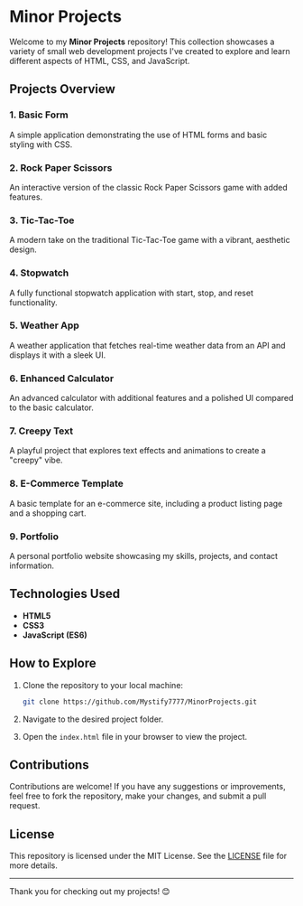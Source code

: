 # Minor Projects

Welcome to my **Minor Projects** repository! This collection showcases a variety of small web development projects I've created to explore and learn different aspects of HTML, CSS, and JavaScript.

## Projects Overview

### 1. Basic Form
A simple application demonstrating the use of HTML forms and basic styling with CSS.

### 2. Rock Paper Scissors
An interactive version of the classic Rock Paper Scissors game with added features.

### 3. Tic-Tac-Toe
A modern take on the traditional Tic-Tac-Toe game with a vibrant, aesthetic design.

### 4. Stopwatch
A fully functional stopwatch application with start, stop, and reset functionality.

### 5. Weather App
A weather application that fetches real-time weather data from an API and displays it with a sleek UI.

### 6. Enhanced Calculator
An advanced calculator with additional features and a polished UI compared to the basic calculator.

### 7. Creepy Text
A playful project that explores text effects and animations to create a "creepy" vibe.

### 8. E-Commerce Template
A basic template for an e-commerce site, including a product listing page and a shopping cart.

### 9. Portfolio
A personal portfolio website showcasing my skills, projects, and contact information.

## Technologies Used

- **HTML5**
- **CSS3**
- **JavaScript (ES6)**

## How to Explore

1. Clone the repository to your local machine:

    ```bash
    git clone https://github.com/Mystify7777/MinorProjects.git
    ```

2. Navigate to the desired project folder.
3. Open the `index.html` file in your browser to view the project.

## Contributions

Contributions are welcome! If you have any suggestions or improvements, feel free to fork the repository, make your changes, and submit a pull request.

## License

This repository is licensed under the MIT License. See the [LICENSE](LICENSE) file for more details.

---

Thank you for checking out my projects! 😊
